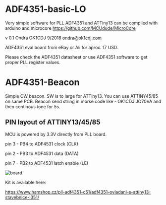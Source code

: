 # ADF4351-basic-LO
Very simple software for PLL ADF4351 and ATTiny13  can be compiled with arduino and microcore
https://github.com/MCUdude/MicroCore

v 0.1 Ondra OK1CDJ 9/2018 ondra@ok1cdj.com
 
ADF4351 eval board from eBay or Ali for aprox. 17 USD. 
 
Please check the ADF4351 datasheet or use ADF4351 software
to get proper PLL register values.

# ADF4351-Beacon
Simple CW beacon. SW is to large for ATTiny13. You can use ATTINY45/85 on same PCB.
Beacon send string in morse code like - OK1CDJ JO70VA and then continous tone for 5s.

 
## PIN layout of ATTINY13/45/85
MCU is powered  by 3.3V directly from PLL board.

 pin 3 - PB4  to ADF4531 clock (CLK) 
 
 pin 2 - PB3 to ADF4531 data (DATA) 
 
 pin 7 - PB2 to ADF4531 latch enable (LE) 

![board](https://raw.githubusercontent.com/ok1cdj/ADF4351-basic-LO/master/PLL-board.jpg)

Kit is available here:

https://www.hamshop.cz/pll-adf4351-c51/adf4351-ovladani-s-attiny13-stavebnice-i351/
    
